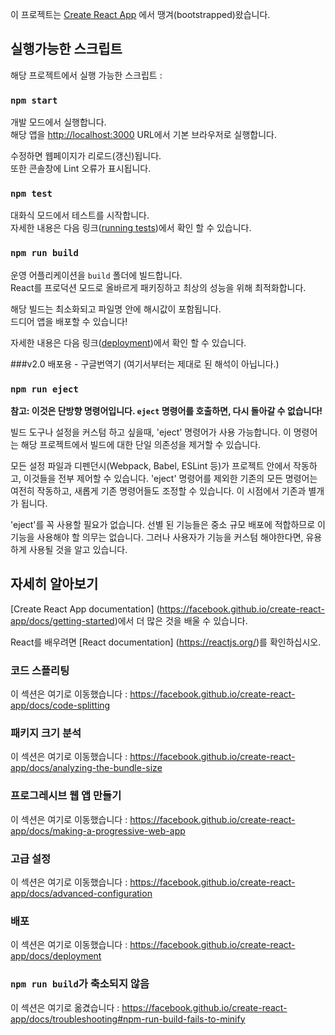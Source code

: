 이 프로젝트는 [Create React App](https://github.com/facebook/create-react-app) 에서 땡겨(bootstrapped)왔습니다.

## 실행가능한 스크립트

해당 프로젝트에서 실행 가능한 스크립트 :

### `npm start`

개발 모드에서 실행합니다.<br>
해당 앱을 [http://localhost:3000](http://localhost:3000) URL에서 기본 브라우저로 실행합니다.

수정하면 웹페이지가 리로드(갱신)됩니다.<br>
또한 콘솔창에 Lint 오류가 표시됩니다.

### `npm test`

대화식 모드에서 테스트를 시작합니다.<br>
자세한 내용은 다음 링크([running tests](https://facebook.github.io/create-react-app/docs/running-tests))에서 확인 할 수 있습니다.

### `npm run build`

운영 어플리케이션을 `build` 폴더에 빌드합니다.<br>
React를 프로덕션 모드로 올바르게 패키징하고 최상의 성능을 위해 최적화합니다.

해당 빌드는 최소화되고 파일명 안에 해시값이 포함됩니다.<br>
드디어 앱을 배포할 수 있습니다!

자세한 내용은 다음 링크([deployment](https://facebook.github.io/create-react-app/docs/deployment))에서 확인 할 수 있습니다.

###v2.0 배포용 - 구글번역기 (여기서부터는 제대로 된 해석이 아닙니다.)

### `npm run eject`

**참고: 이것은 단방향 명령어입니다. `eject` 명령어를 호출하면, 다시 돌아갈 수 없습니다!**

빌드 도구나 설정을 커스텀 하고 싶을때, 'eject' 명령어가 사용 가능합니다. 이 명령어는 해당 프로젝트에서 빌드에 대한 단일 의존성을 제거할 수 있습니다.

모든 설정 파일과 디펜던시(Webpack, Babel, ESLint 등)가 프로젝트 안에서 작동하고, 이것들을 전부 제어할 수 있습니다. 'eject' 명령어를 제외한 기존의 모든 명령어는 여전히 작동하고, 새롭게 기존 명령어들도 조정할 수 있습니다. 이 시점에서 기존과 별개가 됩니다.

'eject'를 꼭 사용할 필요가 없습니다. 선별 된 기능들은 중소 규모 배포에 적합하므로 이 기능을 사용해야 할 의무는 없습니다. 그러나 사용자가 기능을 커스텀 해야한다면, 유용하게 사용될 것을 알고 있습니다.

## 자세히 알아보기

[Create React App documentation] (https://facebook.github.io/create-react-app/docs/getting-started)에서 더 많은 것을 배울 수 있습니다.

React를 배우려면 [React documentation] (https://reactjs.org/)를 확인하십시오.

### 코드 스플리팅

이 섹션은 여기로 이동했습니다 : https://facebook.github.io/create-react-app/docs/code-splitting

### 패키지 크기 분석

이 섹션은 여기로 이동했습니다 : https://facebook.github.io/create-react-app/docs/analyzing-the-bundle-size

### 프로그레시브 웹 앱 만들기

이 섹션은 여기로 이동했습니다 : https://facebook.github.io/create-react-app/docs/making-a-progressive-web-app

### 고급 설정

이 섹션은 여기로 이동했습니다 : https://facebook.github.io/create-react-app/docs/advanced-configuration

### 배포

이 섹션은 여기로 이동했습니다 : https://facebook.github.io/create-react-app/docs/deployment

### `npm run build`가 축소되지 않음

이 섹션은 여기로 옮겼습니다 : https://facebook.github.io/create-react-app/docs/troubleshooting#npm-run-build-fails-to-minify
